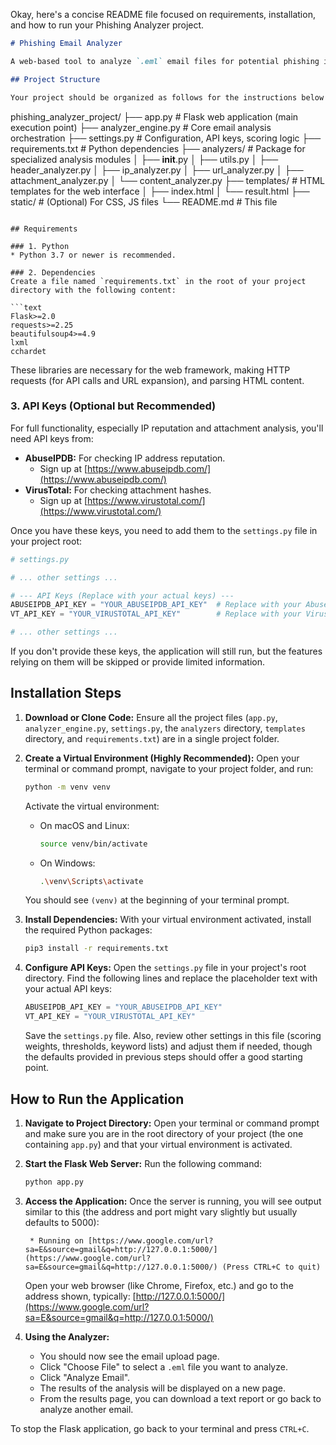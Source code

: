 Okay, here's a concise README file focused on requirements, installation, and how to run your Phishing Analyzer project.

```markdown
# Phishing Email Analyzer

A web-based tool to analyze `.eml` email files for potential phishing indicators. Upload an email, and the tool will provide a risk score and a detailed report based on header, sender, URL, and attachment analysis.

## Project Structure

Your project should be organized as follows for the instructions below to work correctly:

```

phishing\_analyzer\_project/
├── app.py                     \# Flask web application (main execution point)
├── analyzer\_engine.py         \# Core email analysis orchestration
├── settings.py                \# Configuration, API keys, scoring logic
├── requirements.txt           \# Python dependencies
├── analyzers/                 \# Package for specialized analysis modules
│   ├── **init**.py
│   ├── utils.py
│   ├── header\_analyzer.py
│   ├── ip\_analyzer.py
│   ├── url\_analyzer.py
│   ├── attachment\_analyzer.py
│   └── content\_analyzer.py
├── templates/                 \# HTML templates for the web interface
│   ├── index.html
│   └── result.html
├── static/                    \# (Optional) For CSS, JS files
└── README.md                  \# This file

````

## Requirements

### 1. Python
* Python 3.7 or newer is recommended.

### 2. Dependencies
Create a file named `requirements.txt` in the root of your project directory with the following content:

```text
Flask>=2.0
requests>=2.25
beautifulsoup4>=4.9
lxml
cchardet
````

These libraries are necessary for the web framework, making HTTP requests (for API calls and URL expansion), and parsing HTML content.

### 3\. API Keys (Optional but Recommended)

For full functionality, especially IP reputation and attachment analysis, you'll need API keys from:

  * **AbuseIPDB:** For checking IP address reputation.
      * Sign up at [https://www.abuseipdb.com/](https://www.abuseipdb.com/)
  * **VirusTotal:** For checking attachment hashes.
      * Sign up at [https://www.virustotal.com/](https://www.virustotal.com/)

Once you have these keys, you need to add them to the `settings.py` file in your project root:

```python
# settings.py

# ... other settings ...

# --- API Keys (Replace with your actual keys) ---
ABUSEIPDB_API_KEY = "YOUR_ABUSEIPDB_API_KEY"  # Replace with your AbuseIPDB API Key
VT_API_KEY = "YOUR_VIRUSTOTAL_API_KEY"        # Replace with your VirusTotal API Key

# ... other settings ...
```

If you don't provide these keys, the application will still run, but the features relying on them will be skipped or provide limited information.

## Installation Steps

1.  **Download or Clone Code:**
    Ensure all the project files (`app.py`, `analyzer_engine.py`, `settings.py`, the `analyzers` directory, `templates` directory, and `requirements.txt`) are in a single project folder.

2.  **Create a Virtual Environment (Highly Recommended):**
    Open your terminal or command prompt, navigate to your project folder, and run:

    ```bash
    python -m venv venv
    ```

    Activate the virtual environment:

      * On macOS and Linux:
        ```bash
        source venv/bin/activate
        ```
      * On Windows:
        ```bash
        .\venv\Scripts\activate
        ```

    You should see `(venv)` at the beginning of your terminal prompt.

3.  **Install Dependencies:**
    With your virtual environment activated, install the required Python packages:

    ```bash
    pip3 install -r requirements.txt
    ```

4.  **Configure API Keys:**
    Open the `settings.py` file in your project's root directory. Find the following lines and replace the placeholder text with your actual API keys:

    ```python
    ABUSEIPDB_API_KEY = "YOUR_ABUSEIPDB_API_KEY"
    VT_API_KEY = "YOUR_VIRUSTOTAL_API_KEY"
    ```

    Save the `settings.py` file. Also, review other settings in this file (scoring weights, thresholds, keyword lists) and adjust them if needed, though the defaults provided in previous steps should offer a good starting point.

## How to Run the Application

1.  **Navigate to Project Directory:**
    Open your terminal or command prompt and make sure you are in the root directory of your project (the one containing `app.py`) and that your virtual environment is activated.

2.  **Start the Flask Web Server:**
    Run the following command:

    ```bash
    python app.py
    ```

3.  **Access the Application:**
    Once the server is running, you will see output similar to this (the address and port might vary slightly but usually defaults to 5000):

    ```
     * Running on [https://www.google.com/url?sa=E&source=gmail&q=http://127.0.0.1:5000/](https://www.google.com/url?sa=E&source=gmail&q=http://127.0.0.1:5000/) (Press CTRL+C to quit)
    ```

    Open your web browser (like Chrome, Firefox, etc.) and go to the address shown, typically:
    [http://127.0.0.1:5000/](https://www.google.com/url?sa=E&source=gmail&q=http://127.0.0.1:5000/)

4.  **Using the Analyzer:**

      * You should now see the email upload page.
      * Click "Choose File" to select a `.eml` file you want to analyze.
      * Click "Analyze Email".
      * The results of the analysis will be displayed on a new page.
      * From the results page, you can download a text report or go back to analyze another email.

To stop the Flask application, go back to your terminal and press `CTRL+C`.

```
```